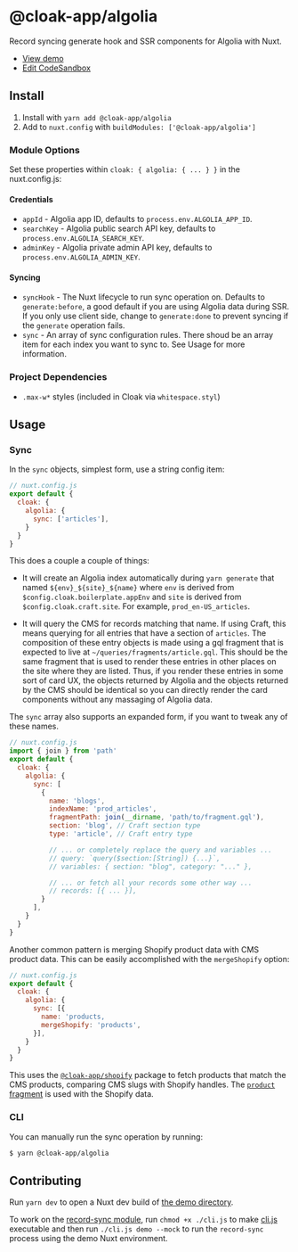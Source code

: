 # @cloak-app/algolia

Record syncing generate hook and SSR components for Algolia with Nuxt.

- [View demo](https://cloak-algolia.netlify.app)
- [Edit CodeSandbox](https://githubbox.com/BKWLD/cloak-algolia)

## Install

1. Install with `yarn add @cloak-app/algolia`
2. Add to `nuxt.config` with `buildModules: ['@cloak-app/algolia']`

### Module Options

Set these properties within `cloak: { algolia: { ... } }` in the nuxt.config.js:

#### Credentials
- `appId` - Algolia app ID, defaults to `process.env.ALGOLIA_APP_ID`.
- `searchKey` - Algolia public search API key, defaults to `process.env.ALGOLIA_SEARCH_KEY`.
- `adminKey` - Algolia private admin API key, defaults to `process.env.ALGOLIA_ADMIN_KEY`.

#### Syncing
- `syncHook` - The Nuxt lifecycle to run sync operation on.  Defaults to `generate:before`, a good default if you are using Algolia data during SSR.  If you only use client side, change to `generate:done` to prevent syncing if the `generate` operation fails.
- `sync` - An array of sync configuration rules.  There shoud be an array item for each index you want to sync to.  See Usage for more information.


### Project Dependencies

- `.max-w*` styles (included in Cloak via `whitespace.styl`)

## Usage

### Sync

In the `sync` objects, simplest form, use a string config item:

```js
// nuxt.config.js
export default {
  cloak: {
    algolia: {
      sync: ['articles'],
    }
  }
}
```

This does a couple a couple of things:

- It will create an Algolia index automatically during `yarn generate` that named `${env}_${site}_${name}` where `env` is derived from `$config.cloak.boilerplate.appEnv` and `site` is derived from `$config.cloak.craft.site`.  For example, `prod_en-US_articles`.

- It will query the CMS for records matching that name.  If using Craft, this means querying for all entries that have a section of `articles`.  The composition of these entry objects is made using a gql fragment that is expected to live at `~/queries/fragments/article.gql`.  This should be the same fragment that is used to render these entries in other places on the site where they are listed.  Thus, if you render these entries in some sort of card UX, the objects returned by Algolia and the objects returned by the CMS should be identical so you can directly render the card components without any massaging of Algolia data.

The `sync` array also supports an expanded form, if you want to tweak any of these names.

```js
// nuxt.config.js
import { join } from 'path'
export default {
  cloak: {
    algolia: {
      sync: [
        {
          name: 'blogs',
          indexName: 'prod_articles',
          fragmentPath: join(__dirname, 'path/to/fragment.gql'),
          section: 'blog', // Craft section type
          type: 'article', // Craft entry type

          // ... or completely replace the query and variables ...
          // query: `query($section:[String]) {...}`,
          // variables: { section: "blog", category: "..." },

          // ... or fetch all your records some other way ...
          // records: [{ ... }],
        }
      ],
    }
  }
}
```

Another common pattern is merging Shopify product data with CMS product data. This can be easily accomplished with the `mergeShopify` option:

```js
// nuxt.config.js
export default {
  cloak: {
    algolia: {
      sync: [{
        name: 'products,
        mergeShopify: 'products',
      }],
    }
  }
}
```

This uses the [`@cloak-app/shopify`](https://github.com/BKWLD/cloak-shopify) package to fetch products that match the CMS products, comparing CMS slugs with Shopify handles.  The [`product` fragment](https://github.com/BKWLD/cloak-shopify/blob/master/queries/fragments/product.gql) is used with the Shopify data.

### CLI

You can manually run the sync operation by running:

```sh
$ yarn @cloak-app/algolia
```

## Contributing

Run `yarn dev` to open a Nuxt dev build of [the demo directory](./demo).

To work on the [record-sync module](./modules/record-sync.js), run `chmod +x ./cli.js` to make [cli.js](./cli.js) executable and then run `./cli.js demo --mock` to run the `record-sync` process using the demo Nuxt environment.
